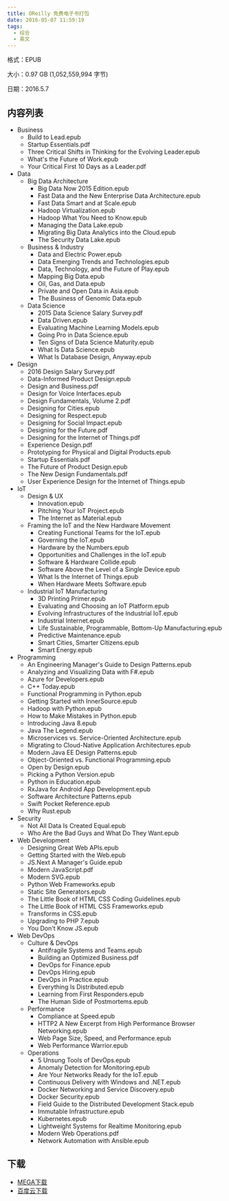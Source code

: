 ```yaml
---
title: OReilly 免费电子书打包
date: 2016-05-07 11:59:19
tags:
  - 综合
  - 英文
---
```


格式：EPUB

大小：0.97 GB (1,052,559,994 字节)

日期：2016.5.7

<!--more-->

## 内容列表 ##

+   Business
    +   Build to Lead.epub
    +   Startup Essentials.pdf
    +   Three Critical Shifts in Thinking for the Evolving Leader.epub
    +   What's the Future of Work.epub
    +   Your Critical First 10 Days as a Leader.pdf
+   Data
    +   Big Data Architecture
        +   Big Data Now 2015 Edition.epub
        +   Fast Data and the New Enterprise Data Architecture.epub
        +   Fast Data Smart and at Scale.epub
        +   Hadoop Virtualization.epub
        +   Hadoop What You Need to Know.epub
        +   Managing the Data Lake.epub
        +   Migrating Big Data Analytics into the Cloud.epub
        +   The Security Data Lake.epub
    +   Business & Industry
        +   Data and Electric Power.epub
        +   Data Emerging Trends and Technologies.epub
        +   Data, Technology, and the Future of Play.epub
        +   Mapping Big Data.epub
        +   Oil, Gas, and Data.epub
        +   Private and Open Data in Asia.epub
        +   The Business of Genomic Data.epub
    +   Data Science
        +   2015 Data Science Salary Survey.pdf
        +   Data Driven.epub
        +   Evaluating Machine Learning Models.epub
        +   Going Pro in Data Science.epub
        +   Ten Signs of Data Science Maturity.epub
        +   What Is Data Science.epub
        +   What Is Database Design, Anyway.epub
+   Design
    +   2016 Design Salary Survey.pdf
    +   Data-Informed Product Design.epub
    +   Design and Business.pdf
    +   Design for Voice Interfaces.epub
    +   Design Fundamentals, Volume 2.pdf
    +   Designing for Cities.epub
    +   Designing for Respect.epub
    +   Designing for Social Impact.epub
    +   Designing for the Future.pdf
    +   Designing for the Internet of Things.pdf
    +   Experience Design.pdf
    +   Prototyping for Physical and Digital Products.epub
    +   Startup Essentials.pdf
    +   The Future of Product Design.epub
    +   The New Design Fundamentals.pdf
    +   User Experience Design for the Internet of Things.epub
+   IoT
    +   Design & UX
        +   Innovation.epub
        +   Pitching Your IoT Project.epub
        +   The Internet as Material.epub
    +   Framing the IoT and the New Hardware Movement
        +   Creating Functional Teams for the IoT.epub
        +   Governing the IoT.epub
        +   Hardware by the Numbers.epub
        +   Opportunities and Challenges in the IoT.epub
        +   Software & Hardware Collide.epub
        +   Software Above the Level of a Single Device.epub
        +   What Is the Internet of Things.epub
        +   When Hardware Meets Software.epub
    +   Industrial IoT Manufacturing
        +   3D Printing Primer.epub
        +   Evaluating and Choosing an IoT Platform.epub
        +   Evolving Infrastructures of the Industrial IoT.epub
        +   Industrial Internet.epub
        +   Life Sustainable, Programmable, Bottom-Up Manufacturing.epub
        +   Predictive Maintenance.epub
        +   Smart Cities, Smarter Citizens.epub
        +   Smart Energy.epub
+   Programming
    +   An Engineering Manager's Guide to Design Patterns.epub
    +   Analyzing and Visualizing Data with F#.epub
    +   Azure for Developers.epub
    +   C++ Today.epub
    +   Functional Programming in Python.epub
    +   Getting Started with InnerSource.epub
    +   Hadoop with Python.epub
    +   How to Make Mistakes in Python.epub
    +   Introducing Java 8.epub
    +   Java The Legend.epub
    +   Microservices vs. Service-Oriented Architecture.epub
    +   Migrating to Cloud-Native Application Architectures.epub
    +   Modern Java EE Design Patterns.epub
    +   Object-Oriented vs. Functional Programming.epub
    +   Open by Design.epub
    +   Picking a Python Version.epub
    +   Python in Education.epub
    +   RxJava for Android App Development.epub
    +   Software Architecture Patterns.epub
    +   Swift Pocket Reference.epub
    +   Why Rust.epub
+   Security
    +   Not All Data Is Created Equal.epub
    +   Who Are the Bad Guys and What Do They Want.epub
+   Web Development
    +   Designing Great Web APIs.epub
    +   Getting Started with the Web.epub
    +   JS.Next A Manager's Guide.epub
    +   Modern JavaScript.pdf
    +   Modern SVG.epub
    +   Python Web Frameworks.epub
    +   Static Site Generators.epub
    +   The Little Book of HTML CSS Coding Guidelines.epub
    +   The Little Book of HTML CSS Frameworks.epub
    +   Transforms in CSS.epub
    +   Upgrading to PHP 7.epub
    +   You Don't Know JS.epub
+   Web DevOps
    +   Culture & DevOps
        +   Antifragile Systems and Teams.epub
        +   Building an Optimized Business.pdf
        +   DevOps for Finance.epub
        +   DevOps Hiring.epub
        +   DevOps in Practice.epub
        +   Everything Is Distributed.epub
        +   Learning from First Responders.epub
        +   The Human Side of Postmortems.epub
    +   Performance
        +   Compliance at Speed.epub
        +   HTTP2 A New Excerpt from High Performance Browser Networking.epub
        +   Web Page Size, Speed, and Performance.epub
        +   Web Performance Warrior.epub
    +   Operations
        +   5 Unsung Tools of DevOps.epub
        +   Anomaly Detection for Monitoring.epub
        +   Are Your Networks Ready for the IoT.epub
        +   Continuous Delivery with Windows and .NET.epub
        +   Docker Networking and Service Discovery.epub
        +   Docker Security.epub
        +   Field Guide to the Distributed Development Stack.epub
        +   Immutable Infrastructure.epub
        +   Kubernetes.epub
        +   Lightweight Systems for Realtime Monitoring.epub
        +   Modern Web Operations.pdf
        +   Network Automation with Ansible.epub

## 下载 ##

+ [MEGA下载](https://mega.nz/#!6YNgybAZ!3qHss2K0l8PBTg3qpMoViaVfStt_PjQdPNt0oWJqnnA)
+ [百度云下载](http://pan.baidu.com/s/1gfvxKiR)
